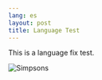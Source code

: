 ```yaml
---
lang: es
layout: post
title: Language Test 
---
```

This is a language fix test.

![Simpsons](http://lorempicsum.com/simpsons/200/200/5)